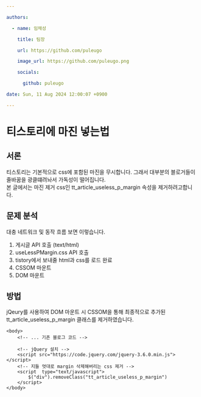 ```yaml
---

authors:

  - name: 임채성

    title: 팀장

    url: https://github.com/puleugo

    image_url: https://github.com/puleugo.png

    socials:

      github: puleugo

date: Sun, 11 Aug 2024 12:00:07 +0900

---
```


# 티스토리에 마진 넣는법

## 서론

티스토리는 기본적으로 css에 포함된 마진을 무시합니다. 그래서 대부분의 블로거들이 줄바꿈을 광클떄려놔서 가독성이 떨어집니다.  
본 글에서는 마진 제거 css인 tt\_article\_useless\_p\_margin 속성을 제거하려고합니다.

## 문제 분석

대충 네트워크 및 동작 흐름 보면 이렇습니다.

1. 게시글 API 호출 (text/html)
2. useLessPMargin.css API 호출
3. tistory에서 보내줄 html과 css를 로드 완료
4. CSSOM 마운트
5. DOM 마운트

## 방법

jQeury를 사용하여 DOM 마운트 시 CSSOM을 통해 최종적으로 추가된 tt\_article\_useless\_p\_margin 클래스를 제거하였습니다.

```
<body>
	<!-- ... 기존 블로그 코드 -->

	<!-- jQuery 설치 -->
	<script src="https://code.jquery.com/jquery-3.6.0.min.js"></script>
	<!-- 지들 멋대로 margin 삭제해버리는 css 제거 -->
	<script  type="text/javascript">
		$("div").removeClass("tt_article_useless_p_margin")
	</script>
</body>
```

